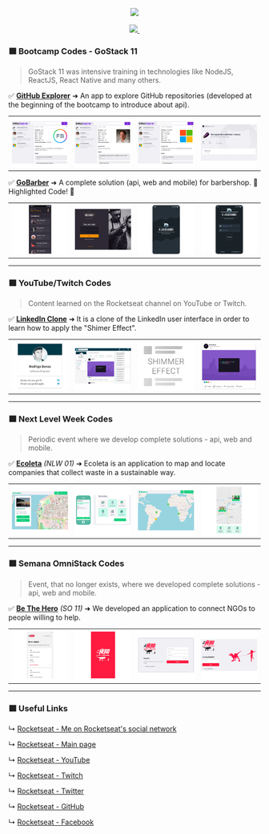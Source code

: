 <p align="center">
  <a aria-label="MY_ROCKETSEAT_CODES" href="https://github.com/BON4S/MyRocketseatCodes#🚀">
    <img src="assets/MyRocketseatCodes.gif">
  </a>
</p>

<p align="center">
  <a aria-label="MADE_BY_BON4S" href="https://github.com/BON4S/MyRocketseatCodes#🚀">
    <img src="https://img.shields.io/badge/-MADE_BY_BON4S-7159c1?style=for-the-badge&labelColor=222222">
  </a>
  <a aria-label="LESSONS_FROM_ROCKETSEAT" href="https://rocketseat.com.br/#🚀">
    <img alt="" src="https://img.shields.io/badge/LESSONS_FROM-Rocketseat_🚀-7159c1?style=for-the-badge&labelColor=222222">
  </a>
</p>

### 🟪 **Bootcamp Codes - GoStack 11**

> GoStack 11 was intensive training in technologies like NodeJS, ReactJS, React Native and many others.

✅ **[GitHub Explorer](bootcamp/GoStack11/GitHubExplorer#🚀)** ➜ An app to explore GitHub repositories (developed at the beginning of the bootcamp to introduce about api).

<table>
  <tr>
    <td>
      <a href="bootcamp/GoStack11/GitHubExplorer#🚀">
        <img src="bootcamp/GoStack11/GitHubExplorer/screenshots/filemanager/GitHubExplorer-screenshot-MINI-01.png">
      </a>
    </td>
    <td>
      <a href="bootcamp/GoStack11/GitHubExplorer#🚀">
        <img src="bootcamp/GoStack11/GitHubExplorer/screenshots/filemanager/GitHubExplorer-screenshot-MINI-03.png">
      </a>
    </td>
    <td>
      <a href="bootcamp/GoStack11/GitHubExplorer#🚀">
        <img src="bootcamp/GoStack11/GitHubExplorer/screenshots/filemanager/GitHubExplorer-screenshot-MINI-02.png">
      </a>
    </td>
    <td>
      <a href="bootcamp/GoStack11/GitHubExplorer#🚀">
        <img src="bootcamp/GoStack11/GitHubExplorer/screenshots/original/GitHubExplorer-screenshot-MINI-01.png">
      </a>
    </td>
  </tr>
</table>

✅ **[GoBarber](bootcamp/GoStack11/GoBarber#🚀)** ➜ A complete solution (api, web and mobile) for barbershop. 🌟 Highlighted Code! 🌟

<table>
  <tr>
    <td>
      <a href="bootcamp/GoStack11/GoBarber#🚀">
        <img src="bootcamp/GoStack11/GoBarber/screenshots/GoBarber-mini-screen-01.png">
      </a>
    </td>
    <td>
      <a href="bootcamp/GoStack11/GoBarber#🚀">
        <img src="bootcamp/GoStack11/GoBarber/screenshots/GoBarber-mini-screen-02.png">
      </a>
    </td>
    <td>
      <a href="bootcamp/GoStack11/GoBarber#🚀">
        <img src="bootcamp/GoStack11/GoBarber/screenshots/AlienGoBarber-mini-screen-01.png">
      </a>
    </td>
    <td>
      <a href="bootcamp/GoStack11/GoBarber#🚀">
        <img src="bootcamp/GoStack11/GoBarber/screenshots/AlienGoBarber-mini-screen-02.png">
      </a>
    </td>
  </tr>
</table>

---

### 🟪 **YouTube/Twitch Codes**

> Content learned on the Rocketseat channel on YouTube or Twitch.

✅ **[LinkedIn Clone](youtube/LinkedInClone#🚀)** ➜ It is a clone of the LinkedIn user interface in order to learn how to apply the "Shimer Effect".

<table>
  <tr>
    <td>
      <a href="youtube/LinkedInClone#🚀">
        <img src="youtube/LinkedInClone/screenshots/LinkedInClone-mini-01.png">
      </a>
    </td>
    <td>
      <a href="youtube/LinkedInClone#🚀">
        <img src="youtube/LinkedInClone/screenshots/LinkedInClone-mini-02.png">
      </a>
    </td>
    <td>
      <a href="youtube/LinkedInClone#🚀">
        <img src="youtube/LinkedInClone/screenshots/LinkedInClone-mini-03.png">
      </a>
    </td>
    <td>
      <a href="youtube/LinkedInClone#🚀">
        <img src="youtube/LinkedInClone/screenshots/LinkedInClone-mini-04.png">
      </a>
    </td>
  </tr>
</table>

---

### 🟪 **Next Level Week Codes**

> Periodic event where we develop complete solutions - api, web and mobile.

✅ **[Ecoleta](events/NextLevelWeek/NLW01-Ecoleta#🚀)** _(NLW 01)_ ➜ Ecoleta is an application to map and locate companies that collect waste in a sustainable way.

<table>
  <tr>
    <td>
      <a href="events/NextLevelWeek/NLW01-Ecoleta#🚀">
        <img src="events/NextLevelWeek/NLW01-Ecoleta/screenshots/webuserinterface/ecoleta-screenshot-MINI-01.png">
      </a>
    </td>
    <td>
      <a href="events/NextLevelWeek/NLW01-Ecoleta#🚀">
        <img src="events/NextLevelWeek/NLW01-Ecoleta/screenshots/original/ecoleta-screenshot-MINI-03.png">
      </a>
    </td>
    <td>
      <a href="events/NextLevelWeek/NLW01-Ecoleta#🚀">
        <img src="events/NextLevelWeek/NLW01-Ecoleta/screenshots/webuserinterface/ecoleta-screenshot-MINI-02.png">
      </a>
    </td>
    <td>
      <a href="events/NextLevelWeek/NLW01-Ecoleta#🚀">
        <img src="events/NextLevelWeek/NLW01-Ecoleta/screenshots/original/ecoleta-screenshot-MINI-04.png">
      </a>
    </td>
  </tr>
</table>

---

### 🟪 **Semana OmniStack Codes**

> Event, that no longer exists, where we developed complete solutions - api, web and mobile.

✅ **[Be The Hero](events/SemanaOmniStack/SO11-BeTheHero#🚀)** _(SO 11)_ ➜ We developed an application to connect NGOs to people willing to help.

<table>
  <tr>
    <td>
      <a href="events/SemanaOmniStack/SO11-BeTheHero#🚀">
        <img src="events/SemanaOmniStack/SO11-BeTheHero/screenshots/MINI-bethehero-screen-02.png">
      </a>
    </td>
    <td>
      <a href="events/SemanaOmniStack/SO11-BeTheHero#🚀">
        <img src="events/SemanaOmniStack/SO11-BeTheHero/screenshots/dinosaur/MINI-bethehero-screen-01.png">
      </a>
    </td>
    <td>
      <a href="events/SemanaOmniStack/SO11-BeTheHero#🚀">
        <img src="events/SemanaOmniStack/SO11-BeTheHero/screenshots/dinosaur/MINI-bethehero-screen-02.png">
      </a>
    </td>
    <td>
      <a href="events/SemanaOmniStack/SO11-BeTheHero#🚀">
        <img src="events/SemanaOmniStack/SO11-BeTheHero/screenshots/dinosaur/MINI-bethehero-screen-03.png">
      </a>
    </td>
  </tr>
</table>

---

### 🟪 Useful Links

↳ [Rocketseat - Me on Rocketseat's social network](https://app.rocketseat.com.br/me/bonas#🚀)

↳ [Rocketseat - Main page](https://rocketseat.com.br/#🚀)

↳ [Rocketseat - YouTube](https://www.youtube.com/rocketseat#🚀)

↳ [Rocketseat - Twitch](https://www.twitch.tv/rocketseat_oficial#🚀)

↳ [Rocketseat - Twitter](https://twitter.com/rocketseat#🚀)

↳ [Rocketseat - GitHub](https://github.com/Rocketseat#🚀)

↳ [Rocketseat - Facebook](https://www.facebook.com/rocketseat#🚀)
